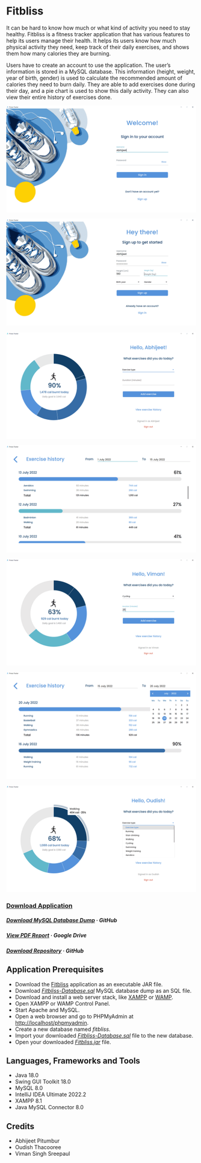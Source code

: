 # Fitbliss

It can be hard to know how much or what kind of activity you need to stay healthy. Fitbliss is a fitness tracker application that has various features to help its users manage their health. It helps its users know how much physical activity they need, keep track of their daily exercises, and shows them how many calories they are burning.

Users have to create an account to use the application. The user’s information is stored in a MySQL database. This information (height, weight, year of birth, gender) is used to calculate the recommended amount of calories they need to burn daily. They are able to add exercises done during their day, and a pie chart is used to show this daily activity. They can also view their entire history of exercises done.

<p align="center"><img src="https://github.com/Abhijeet-Pitumbur/Fitbliss/blob/main/project/resources/screenshot-1.png"/></p>
<p align="center"><img src="https://github.com/Abhijeet-Pitumbur/Fitbliss/blob/main/project/resources/screenshot-2.png"/></p>
<p align="center"><img src="https://github.com/Abhijeet-Pitumbur/Fitbliss/blob/main/project/resources/screenshot-3.png"/></p>
<p align="center"><img src="https://github.com/Abhijeet-Pitumbur/Fitbliss/blob/main/project/resources/screenshot-4.png"/></p>
<p align="center"><img src="https://github.com/Abhijeet-Pitumbur/Fitbliss/blob/main/project/resources/screenshot-5.png"/></p>
<p align="center"><img src="https://github.com/Abhijeet-Pitumbur/Fitbliss/blob/main/project/resources/screenshot-6.png"/></p>
<p align="center"><img src="https://github.com/Abhijeet-Pitumbur/Fitbliss/blob/main/project/resources/screenshot-7.png"/></p>

### [Download Application](https://github.com/Abhijeet-Pitumbur/Fitbliss/raw/main/Fitbliss.jar)

##### [Download MySQL Database Dump](https://github.com/Abhijeet-Pitumbur/Fitbliss/raw/main/Fitbliss-Database.sql)  · GitHub
##### [View PDF Report](https://bit.ly/abhijt-fitbliss-report)  · Google Drive
##### [Download Repository](https://github.com/Abhijeet-Pitumbur/Fitbliss/archive/refs/heads/main.zip)  · GitHub

## Application Prerequisites
- Download the [Fitbliss](https://github.com/Abhijeet-Pitumbur/Fitbliss/raw/main/Fitbliss.jar) application as an executable JAR file.
- Download *[Fitbliss-Database.sql](Fitbliss-Database.sql)* MySQL database dump as an SQL file.
- Download and install a web server stack, like [XAMPP](https://www.apachefriends.org/) or [WAMP](https://www.wampserver.com/).
- Open XAMPP or WAMP Control Panel.
- Start Apache and MySQL.
- Open a web browser and go to PHPMyAdmin at [http://localhost/phpmyadmin](http://localhost/phpmyadmin).
- Create a new database named *fitbliss*.
- Import your downloaded *[Fitbliss-Database.sql](Fitbliss-Database.sql)* file to the new database.
- Open your downloaded *[Fitbliss.jar](Fitbliss.jar)* file.

## Languages, Frameworks and Tools
- Java 18.0
- Swing GUI Toolkit 18.0
- MySQL 8.0
- IntelliJ IDEA Ultimate 2022.2
- XAMPP 8.1
- Java MySQL Connector 8.0

## Credits
- Abhijeet Pitumbur
- Oudish Thacooree
- Viman Singh Sreepaul
